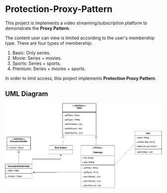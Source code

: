 # Protection-Proxy-Pattern

This project is implements a video streaming/subscription platform to demonstrate the **Proxy Pattern**. 

The content user can view is limited according to the user's membership type. There are four types of membership:
1. Basic: Only series.
2. Movie: Series + movies.
3. Sports: Series + sports.
4. Premium: Series + movies + sports.

In order to limit access, this project implements **Protection Proxy Pattern**. 

## UML Diagram
![UML Diagram](img/Netfliks.png "UML Diagram")
